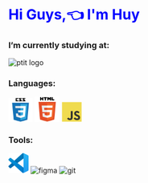 <h1 style="color: blue;">Hi Guys,👈 I'm Huy</h1>
<h3>I’m currently studying at:</h3>
  <img src="https://upload.wikimedia.org/wikipedia/commons/d/d7/Logo_PTIT.jpg"c alt="ptit logo" width="40" height="40">
<h3>Languages:</h3>
  <div> 
    <img src="https://raw.githubusercontent.com/devicons/devicon/master/icons/css3/css3-original-wordmark.svg" alt="css3" width="48" height="48"/> 
    <img src="https://raw.githubusercontent.com/devicons/devicon/master/icons/html5/html5-original-wordmark.svg" alt="html5" width="50" height="50"/>  
    <img src="https://raw.githubusercontent.com/devicons/devicon/master/icons/javascript/javascript-original.svg" alt="javascript" width="40" height="40"/>
  </div>
<h3>Tools:</h3>
  <div>
    <img src="https://raw.githubusercontent.com/devicons/devicon/master/icons/vscode/vscode-original.svg" alt="javascript" width="40" height="40"/>
    <img src="https://www.vectorlogo.zone/logos/figma/figma-icon.svg" alt="figma" width="40" height="40"/> 
    <img src="https://www.vectorlogo.zone/logos/git-scm/git-scm-icon.svg" alt="git" width="40" height="40"/>
  </div>


